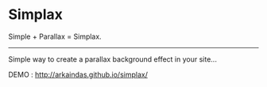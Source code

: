 Simplax
=======

Simple + Parallax = Simplax.
____________________________

Simple way to create a parallax background effect in your site...


DEMO :  http://arkaindas.github.io/simplax/
